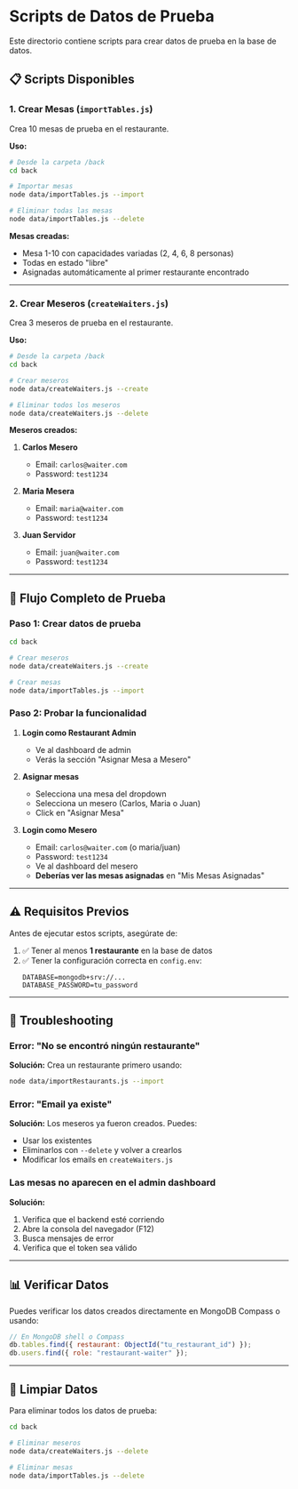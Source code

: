 # Scripts de Datos de Prueba

Este directorio contiene scripts para crear datos de prueba en la base de datos.

## 📋 Scripts Disponibles

### 1. Crear Mesas (`importTables.js`)

Crea 10 mesas de prueba en el restaurante.

**Uso:**

```bash
# Desde la carpeta /back
cd back

# Importar mesas
node data/importTables.js --import

# Eliminar todas las mesas
node data/importTables.js --delete
```

**Mesas creadas:**

- Mesa 1-10 con capacidades variadas (2, 4, 6, 8 personas)
- Todas en estado "libre"
- Asignadas automáticamente al primer restaurante encontrado

---

### 2. Crear Meseros (`createWaiters.js`)

Crea 3 meseros de prueba en el restaurante.

**Uso:**

```bash
# Desde la carpeta /back
cd back

# Crear meseros
node data/createWaiters.js --create

# Eliminar todos los meseros
node data/createWaiters.js --delete
```

**Meseros creados:**

1. **Carlos Mesero**

   - Email: `carlos@waiter.com`
   - Password: `test1234`

2. **Maria Mesera**

   - Email: `maria@waiter.com`
   - Password: `test1234`

3. **Juan Servidor**
   - Email: `juan@waiter.com`
   - Password: `test1234`

---

## 🚀 Flujo Completo de Prueba

### Paso 1: Crear datos de prueba

```bash
cd back

# Crear meseros
node data/createWaiters.js --create

# Crear mesas
node data/importTables.js --import
```

### Paso 2: Probar la funcionalidad

1. **Login como Restaurant Admin**

   - Ve al dashboard de admin
   - Verás la sección "Asignar Mesa a Mesero"

2. **Asignar mesas**

   - Selecciona una mesa del dropdown
   - Selecciona un mesero (Carlos, Maria o Juan)
   - Click en "Asignar Mesa"

3. **Login como Mesero**
   - Email: `carlos@waiter.com` (o maria/juan)
   - Password: `test1234`
   - Ve al dashboard del mesero
   - **Deberías ver las mesas asignadas** en "Mis Mesas Asignadas"

---

## ⚠️ Requisitos Previos

Antes de ejecutar estos scripts, asegúrate de:

1. ✅ Tener al menos **1 restaurante** en la base de datos
2. ✅ Tener la configuración correcta en `config.env`:
   ```
   DATABASE=mongodb+srv://...
   DATABASE_PASSWORD=tu_password
   ```

---

## 🔧 Troubleshooting

### Error: "No se encontró ningún restaurante"

**Solución:** Crea un restaurante primero usando:

```bash
node data/importRestaurants.js --import
```

### Error: "Email ya existe"

**Solución:** Los meseros ya fueron creados. Puedes:

- Usar los existentes
- Eliminarlos con `--delete` y volver a crearlos
- Modificar los emails en `createWaiters.js`

### Las mesas no aparecen en el admin dashboard

**Solución:**

1. Verifica que el backend esté corriendo
2. Abre la consola del navegador (F12)
3. Busca mensajes de error
4. Verifica que el token sea válido

---

## 📊 Verificar Datos

Puedes verificar los datos creados directamente en MongoDB Compass o usando:

```javascript
// En MongoDB shell o Compass
db.tables.find({ restaurant: ObjectId("tu_restaurant_id") });
db.users.find({ role: "restaurant-waiter" });
```

---

## 🧹 Limpiar Datos

Para eliminar todos los datos de prueba:

```bash
cd back

# Eliminar meseros
node data/createWaiters.js --delete

# Eliminar mesas
node data/importTables.js --delete
```
